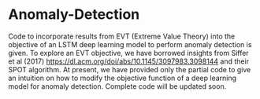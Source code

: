 # Anomaly-Detection
Code to incorporate results from EVT (Extreme Value Theory) into the objective of an LSTM deep learning model to perform anomaly detection is given. To explore an EVT objective, we have borrowed insights from Siffer et al (2017) https://dl.acm.org/doi/abs/10.1145/3097983.3098144 and their SPOT algorithm. At present, we have provided only the partial code to give an intuition on how to modify the objective function of a deep learning model for anomaly detection. Complete code will be updated soon.
